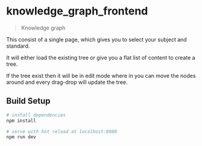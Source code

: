 # knowledge_graph_frontend

> Knowledge graph

This consist of a single page, which gives you to select your subject and standard. 

It will either load the existing tree or give you a flat list of content to create a tree.

If the tree exist then it will be in edit mode where in you can move the nodes around and every drag-drop will update the tree.

## Build Setup

``` bash
# install dependencies
npm install

# serve with hot reload at localhost:8080
npm run dev

```

